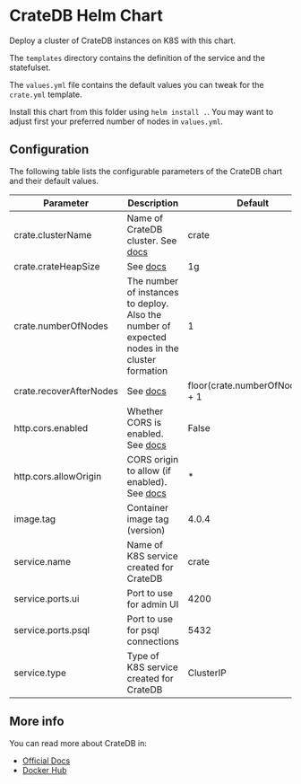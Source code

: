 # CrateDB Helm Chart

Deploy a cluster of CrateDB instances on K8S with this chart.

The `templates` directory contains the definition of the service and the statefulset.

The `values.yml` file contains the default values you can tweak for the `crate.yml` template.

Install this chart from this folder using `helm install .`.
You may want to adjust first your preferred number of nodes in `values.yml`.

## Configuration

The following table lists the configurable parameters of the CrateDB chart and their default values.

| Parameter | Description | Default |
| --------- | ----------- | ------- |
| crate.clusterName | Name of CrateDB cluster. See [docs](https://crate.io/docs/crate/guide/en/latest/scaling/multi-node-setup.html#id3) | crate |
| crate.crateHeapSize | See [docs](https://crate.io/docs/crate/reference/en/4.0/config/environment.html) | 1g |
| crate.numberOfNodes | The number of instances to deploy. Also the number of expected nodes in the cluster formation | 1 |
| crate.recoverAfterNodes | See [docs](https://crate.io/docs/crate/guide/en/latest/scaling/multi-node-setup.html#gateway-configuration) | floor(crate.numberOfNodes/2) + 1 |
| http.cors.enabled | Whether CORS is enabled. See [docs](https://crate.io/docs/crate/reference/en/4.0/config/node.html#cross-origin-resource-sharing-cors) | False |
| http.cors.allowOrigin | CORS origin to allow (if enabled). See [docs](https://crate.io/docs/crate/reference/en/4.0/config/node.html#cross-origin-resource-sharing-cors) | * |
| image.tag | Container image tag (version) | 4.0.4 |
| service.name | Name of K8S service created for CrateDB | crate |
| service.ports.ui | Port to use for admin UI | 4200 |
| service.ports.psql | Port to use for psql connections | 5432 |
| service.type | Type of K8S service created for CrateDB | ClusterIP |

## More info

You can read more about CrateDB in:

- [Official Docs](https://crate.io/docs/)
- [Docker Hub](https://hub.docker.com/_/crate/)

